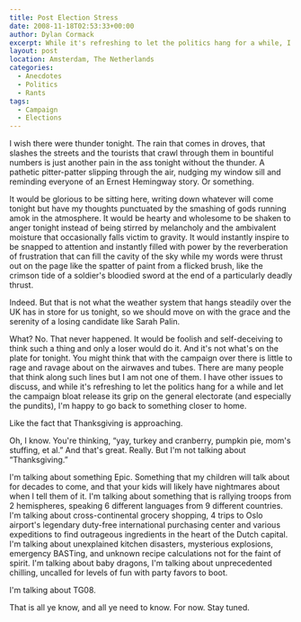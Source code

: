 ```yaml
---
title: Post Election Stress
date: 2008-11-18T02:53:33+00:00
author: Dylan Cormack
excerpt: While it's refreshing to let the politics hang for a while, I'm happy to go back to something closer to home.
layout: post
location: Amsterdam, The Netherlands
categories:
  - Anecdotes
  - Politics
  - Rants
tags:
  - Campaign
  - Elections
---
```

I wish there were thunder tonight. The rain that comes in droves, that slashes the streets and the tourists that crawl through them in bountiful numbers is just another pain in the ass tonight without the thunder. A pathetic pitter-patter slipping through the air, nudging my window sill and reminding everyone of an Ernest Hemingway story. Or something.

It would be glorious to be sitting here, writing down whatever will come tonight but have my thoughts punctuated by the smashing of gods running amok in the atmosphere. It would be hearty and wholesome to be shaken to anger tonight instead of being stirred by melancholy and the ambivalent moisture that occasionally falls victim to gravity. It would instantly inspire to be snapped to attention and instantly filled with power by the reverberation of frustration that can fill the cavity of the sky while my words were thrust out on the page like the spatter of paint from a flicked brush, like the crimson tide of a soldier's bloodied sword at the end of a particularly deadly thrust.

Indeed. But that is not what the weather system that hangs steadily over the UK has in store for us tonight, so we should move on with the grace and the serenity of a losing candidate like Sarah Palin.

What? No. That never happened. It would be foolish and self-deceiving to think such a thing and only a loser would do it. And it's not what's on the plate for tonight. You might think that with the campaign over there is little to rage and ravage about on the airwaves and tubes. There are many people that think along such lines but I am not one of them. I have other issues to discuss, and while it's refreshing to let the politics hang for a while and let the campaign bloat release its grip on the general electorate (and especially the pundits), I'm happy to go back to something closer to home.

Like the fact that Thanksgiving is approaching.

Oh, I know. You're thinking, “yay, turkey and cranberry, pumpkin pie, mom's stuffing, et al.” And that's great. Really. But I'm not talking about “Thanksgiving.”

I'm talking about something Epic. Something that my children will talk about for decades to come, and that your kids will likely have nightmares about when I tell them of it. I'm talking about something that is rallying troops from 2 hemispheres, speaking 6 different languages from 9 different countries. I'm talking about cross-continental grocery shopping, 4 trips to Oslo airport's legendary duty-free international purchasing center and various expeditions to find outrageous ingredients in the heart of the Dutch capital. I'm talking about unexplained kitchen disasters, mysterious explosions, emergency BASTing, and unknown recipe calculations not for the faint of spirit. I'm talking about baby dragons, I'm talking about unprecedented chilling, uncalled for levels of fun with party favors to boot.

I'm talking about TG08.

That is all ye know, and all ye need to know. For now. Stay tuned.